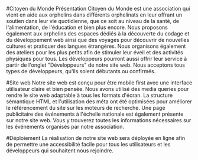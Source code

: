 #Citoyen du Monde
Présentation
Citoyen du Monde est une association qui vient en aide aux orphelins dans différents orphelinats 
en leur offrant un soutien dans leur vie quotidienne, que ce soit au niveau de la santé, 
de l'alimentation, de l'éducation et bien plus encore. 
Nous proposons également aux orphelins des espaces dédiés à la découverte du codage et du développement web 
ainsi que des voyages pour découvrir de nouvelles cultures et pratiquer des langues étrangères. 
Nous organisons également des ateliers pour les plus petits afin de stimuler leur éveil et des activités physiques pour tous.
Les développeurs pourront aussi offrir leur service à partir de l'onglet "Développeurs" de notre site web. 
Nous acceptons tous types de développeurs, qu'ils soient débutants ou confirmés.


#Site web
Notre site web est conçu pour être mobile first avec une interface utilisateur claire et bien pensée.
Nous avons utilisé des media queries pour rendre le site web adaptable à tous les formats d'écran. 
La structure sémantique HTML et l'utilisation des méta ont été optimisées pour améliorer le référencement du site sur les moteurs de recherche.
Une page publicitaire des événements à l'échelle nationale est également présente sur notre site web.
Vous y trouverez toutes les informations nécessaires sur les événements organisés par notre association.

#Déploiement
La réalisation de notre site web sera déployée en ligne afin de permettre une accessibilité facile
pour tous les utilisateurs et les développeurs qui souhaitent nous rejoindre.
